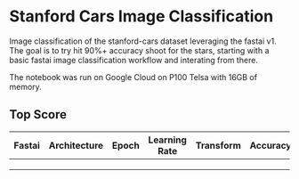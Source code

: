# Stanford Cars Image Classification

Image classification of the stanford-cars dataset leveraging the fastai v1. The goal is to try hit 90%+ accuracy shoot for the stars, starting with a basic fastai image classification workflow and interating from there.

The notebook was run on Google Cloud on P100 Telsa with 16GB of memory.

## Top Score

| Fastai 	| Architecture 	| Epoch 	| Learning Rate 	| Transform 	| Accuracy 	| Time 	|
|--------	|-------------:	|-------	|---------------	|-----------	|----------	|------	|
|        	|              	|       	|               	|           	|          	|      	|
|        	|              	|       	|               	|           	|          	|      	|
|        	|              	|       	|               	|           	|          	|      	|
